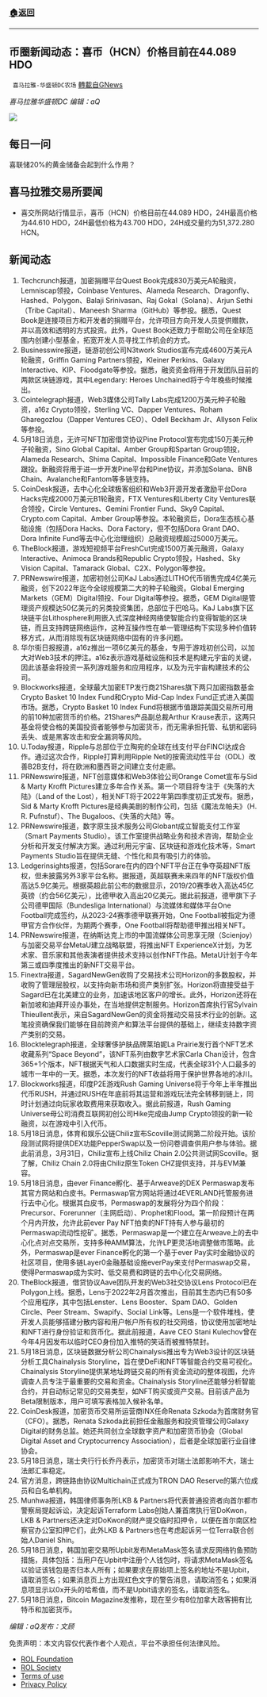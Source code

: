 ###  [:house:返回](README.md)
---


## 币圈新闻动态：喜币（HCN）价格目前在44.089 HDO
` 喜马拉雅-华盛顿DC农场` [轉載自GNews](https://gnews.org/zh-hans/2555945/)

*喜马拉雅华盛顿DC 编辑：aQ*
 
![](http://himalayawashingtondc.org/wp-content/uploads/2021/07/ScreenShot-2021-07-31-at-16.20.22@2x.png)

## 每日一问

喜联储20%的黄金储备会起到什么作用？

## 喜马拉雅交易所要闻

- 喜交所网站行情显示，喜币（HCN）价格目前在44.089 HDO，24H最高价格为44.610 HDO，24H最低价格为43.700 HDO，24H成交量约为51,372.280 HCN。

## 新闻动态

1. Techcrunch报道，加密捐赠平台Quest Book完成830万美元A轮融资，Lemniscap领投，Coinbase Ventures、Alameda Research、Dragonfly、Hashed、Polygon、Balaji Srinivasan、Raj Gokal（Solana）、Arjun Sethi（Tribe Capital）、Maneesh Sharma（GitHub）等参投。据悉，Quest Book是连接项目方和开发者的捐赠平台，允许项目方向开发人员提供赠款，并以高效和透明的方式投资。此外，Quest Book还致力于帮助公司在全球范围内创建小型基金，拓宽开发人员寻找工作机会的方式。
2. Businesswire报道，链游初创公司N3twork Studios宣布完成4600万美元A轮融资，Griffin Gaming Partners领投，Kleiner Perkins、Galaxy Interactive、KIP、Floodgate等参投。据悉，融资资金将用于开发团队目前的两款区块链游戏，其中Legendary: Heroes Unchained将于今年晚些时候推出。
3. Cointelegraph报道，Web3媒体公司Tally Labs完成1200万美元种子轮融资，a16z Crypto领投，Sterling VC、Dapper Ventures、Roham Gharegozlou（Dapper Ventures CEO）、Odell Beckham Jr、Allyson Felix等参投。
4. 5月18日消息，无许可NFT加密借贷协议Pine Protocol宣布完成150万美元种子轮融资，Sino Global Capital、Amber Group和Spartan Group领投，Alameda Research、Shima Capital、Impossible Finance和Gate Ventures跟投。新融资将用于进一步开发Pine平台和Pine协议，并添加Solana、BNB Chain、Avalanche和Fantom等多链支持。
5. CoinDesk报道，去中心化全球极客组织和Web3开源开发者激励平台Dora Hacks完成2000万美元B1轮融资，FTX Ventures和Liberty City Ventures联合领投，Circle Ventures、Gemini Frontier Fund、Sky9 Capital、Crypto.com Capital、Amber Group等参投。本轮融资后，Dora生态核心基础设施（包括Dora Hacks、Dora Factory，但不包括Dora Grant DAO、Dora Infinite Fund等去中心化治理组织）总融资规模超过5000万美元。
6. TheBlock报道，游戏短视频平台FreshCut完成1500万美元融资，Galaxy Interactive、Animoca Brands和Republic Crypto领投，Hashed、Sky Vision Capital、Tamarack Global、C2X、Polygon等参投。
7. PRNewswire报道，加密初创公司KaJ Labs通过LITHO代币销售完成4亿美元融资，创下2022年迄今全球规模第二大的种子轮融资。Global Emerging Markets（GEM）Digital领投、Four Digital等参投。据悉，GEM Digital是管理资产规模达50亿美元的另类投资集团，总部位于巴哈马。KaJ Labs旗下区块链平台Lithosphere利用嵌入式深度神经网络使智能合约变得智能的区块链，而且支持跨链网络运作，这种互操作性在单一管理结构下实现多种价值转移方式，从而消除现有区块链网络中固有的许多问题。
8. 华尔街日报报道，a16z推出一项6亿美元的基金，专用于游戏初创公司，以加大对Web3技术的押注。a16z表示游戏基础设施和技术是构建元宇宙的关键，因此该基金将投资一系列游戏服务和应用程序，以及为元宇宙构建技术的公司。
9. Blockworks报道，全球最大加密ETP发行商21Shares旗下两只加密指数基金Crypto Basket 10 Index Fund和Crypto Mid-Cap Index Fund正式进入美国市场。据悉，Crypto Basket 10 Index Fund将根据市值跟踪美国交易所可用的前10种加密货币的价格。21Shares产品副总裁Arthur Krause表示，这两只基金将使合格的美国投资者能够参与加密货币，而无需承担托管、私钥和密码丢失、或是黑客攻击和安全漏洞等风险。
10. U.Today报道，Ripple与总部位于立陶宛的全球在线支付平台FINCI达成合作。通过这次合作，Ripple打算利用Ripple Net的按需流动性平台（ODL）改善B2B支付，将在欧洲和墨西哥之间建立支付走廊。
11. PRNewswire报道，NFT创意媒体和Web3体验公司Orange Comet宣布与Sid & Marty Krofft Pictures建立多年合作关系。第一个项目将专注于《失落的大陆》（Land of the Lost），相关NFT将于2022年第四季度初正式发布。据悉，Sid & Marty Krofft Pictures是经典美剧的制作公司，包括《魔法龙帕夫》（H. R. Pufnstuf）、The Bugaloos、《失落的大陆》等。
12. PRNewswire报道，数字原生技术服务公司Globant成立智能支付工作室（Smart Payments Studio）。该工作室提供战略业务和技术咨询，帮助企业分析和开发支付解决方案。通过利用元宇宙、区块链和游戏化技术等，Smart Payments Studio旨在提供无缝、个性化和具有吸引力的体验。
13. Ledgerinsights报道，包括Sorare在内的四个NFT平台正在争夺英超NFT版权，但未披露另外3家平台名称。据报道，英超联赛未来四年的NFT版权价值高达5.9亿美元。根据英超此前公布的数据显示，2019/20赛季收入高达45亿英镑（约合56亿美元），比德甲收入高出20亿美元。据此前报道，德甲旗下子公司德甲国际（Bundesliga International）与流媒体和媒体平台One Football完成签约，从2023-24赛季德甲联赛开始，One Football被指定为德甲官方合作伙伴，为期两个赛季，One Football将帮助德甲推出相关NFT。
14. PRNewswire报道，在纳斯达克上市的中国流媒体公司思享无限（Scienjoy）与加密交易平台MetaU建立战略联盟，将推出NFT ExperienceX计划，为艺术家、音乐家和其他表演者提供技术支持以创作NFT作品。MetaU计划于今年第三或四季度推出的新NFT交易平台。
15. Finextra报道，SagardNewGen收购了交易技术公司Horizon的多数股权，并收购了管理层股权，以支持向新市场和资产类别扩张。Horizon将直接受益于Sagard已在北美建立的业务，加速该地区客户的增长。此外，Horizon还将在新加坡和迪拜开设办事处，在当地提供定制服务。Horizon首席执行官Sylvain Thieullent表示，来自SagardNewGen的资金将推动交易技术行业的创新。这笔投资确保我们能够在目前跨资产和算法平台提供的基础上，继续支持数字资产类别的交易。
16. Blocktelegraph报道，全球奢侈护肤品牌莱珀妮La Prairie发行首个NFT艺术收藏系列“Space Beyond”，该NFT系列由数字艺术家Carla Chan设计，包含365+1个版本，NFT根据天气和人口数据实时生成，代表全球31个人口最多的城市一年中的一天。据悉，本次发行的NFT收益将用于保护世界各地的冰川。
17. Blockworks报道，印度P2E游戏Rush Gaming Universe将于今年上半年推出代币RUSH，并通过RUSH在年底前将其运营和游戏玩法完全转移到链上，同时计划通过向玩家收取费用来获取收入。据此前报道，Rush Gaming Universe母公司消费互联网初创公司Hike完成由Jump Crypto领投的新一轮融资，以在游戏中引入代币。
18. 5月18日消息，体育和娱乐公链Chiliz宣布Scoville测试网第二阶段开始。该阶段测试网将提供DEX功能PepperSwap以及一份问卷调查供用户参与体验。据此前消息，3月31日，Chiliz宣布上线Chiliz Chain 2.0公共测试网Scoville。据了解，Chiliz Chain 2.0将由Chiliz原生Token CHZ提供支持，并与EVM兼容。
19. 5月18日消息，由ever Finance孵化、基于Arweave的DEX Permaswap发布其官方网站和白皮书。Permaswap官方网站将通过4EVERLAND托管服务进行去中心化。根据其白皮书，Permaswap的发展将分为四个阶段：Precursor、Forerunner（主网启动）、Prophet和Flood。第一阶段预计在两个月内开放，允许此前ever Pay NFT拍卖的NFT持有人参与最初的Permaswap流动性挖矿。据悉，Permaswap是一个建立在Arweave上的去中心化点对点交易所，支持多种AMM算法，允许LP更灵活地调整做市策略。此外，Permaswap是ever Finance孵化的第一个基于ever Pay实时金融协议的社区项目，使用多链Layer0金融基础设施everPay来支付Permaswap交易，使得Permaswap成为实时、低交易费和跨链的去中心化交易网络。
20. TheBlock报道，借贷协议Aave团队开发的Web3社交协议Lens Protocol已在Polygon上线。据悉，Lens于2022年2月首次推出，目前其生态内已有50多个应用程序，其中包括Lenster、Lens Booster、Spam DAO、Golden Circle、Peer Stream、Swapify、Social Link等。Lens是一个软件堆栈，使开发人员能够搭建分散内容和用户帐户所有权的社交网络，协议使用加密地址和NFT进行身份验证和货币化。据此前报道，Aave CEO Stani Kulechov曾在今年4月因发布以临时CEO身份加入推特的笑话而被推特禁封。
21. 5月18日消息，区块链数据分析公司Chainalysis推出专为Web3设计的区块链分析工具Chainalysis Storyline，旨在使DeFi和NFT等智能合约交易可视化。Chainalysis Storyline提供某地址跨链交易的所有资金流动的整体视图，允许调查人员专注于最重要的交易和资金。Chainalysis Storyline还能够分析智能合约，并自动标记常见的交易类型，如NFT购买或资产交易。目前该产品为Beta限制版本，用户可填写表格加入候补名单。
22. CoinDesk报道，加密货币交易所运营商INX任命Renata Szkoda为首席财务官（CFO）。据悉，Renata Szkoda此前担任金融服务和投资管理公司Galaxy Digital的财务总监。她还共同创立全球数字资产和加密货币协会（Global Digital Asset and Cryptocurrency Association），后者是全球加密行业自律协会。
23. 5月18日消息，瑞士央行行长乔丹表示，加密货币对瑞士法郎影响不大，瑞士法郎汇率稳定。
24. 官方消息，跨链路由协议Multichain正式成为TRON DAO Reserve的第六位成员和白名单机构。
25. Munhwa报道，韩国律师事务所LKB & Partners将代表普通投资者向首尔都市警察局提起诉讼，决定起诉Terraform Labs创始人兼首席执行官DoKwon，LKB & Partners还决定对DoKwon的财产提交临时扣押令，以便在首尔南区检察官办公室扣押它们，此外LKB & Partners也在考虑起诉另一位Terra联合创始人Daniel Shin。
26. 5月18日消息，韩国加密交易所Upbit发布MetaMask签名请求反网络钓鱼预防措施，具体包括：当用户在Upbit中注册个人钱包时，将请求MetaMask签名以验证该钱包是否归本人所有；如果要求在原始项上签名的地址不是Upbit，请取消签名；如果消息页上方出现红色文字的警告消息，请取消签名；如果消息项显示以0x开头的哈希值，而不是Upbit请求的签名，请取消签名。
27. 5月18日消息，Bitcoin Magazine发推称，现在至少有8位加拿大政客拥有比特币和加密货币。

*编辑：aQ发布：文顾*

免责声明：本文内容仅代表作者个人观点，平台不承担任何法律风险。
  
- [ROL Foundation](https://rolfoundation.org/)
- [ROL Society](https://rolsociety.org/)
- [Terms of use](https://gnews.org/terms-of-use-3/)
- [Privacy Policy](https://gnews.org/privacy-policy/)
